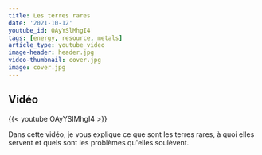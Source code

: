 ```yaml
---
title: Les terres rares
date: '2021-10-12'
youtube_id: OAyYSlMhgI4
tags: [energy, resource, metals]
article_type: youtube_video
image-header: header.jpg
video-thumbnail: cover.jpg
image: cover.jpg
---
```


## Vidéo

{{< youtube OAyYSlMhgI4 >}}

Dans cette vidéo, je vous explique ce que sont les terres rares, à quoi elles servent et quels sont les problèmes qu'elles soulèvent.